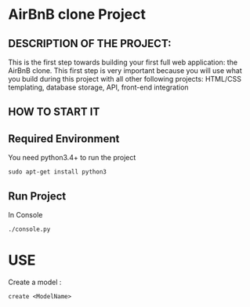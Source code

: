 # AirBnB clone Project
## DESCRIPTION OF THE PROJECT:

This is the first step towards building your first full web application: the AirBnB clone. This first step is very important because you will use what you build during this project with all other following projects: HTML/CSS templating, database storage, API, front-end integration

## HOW TO START IT

## Required Environment
You need python3.4+ to run the project

```
sudo apt-get install python3
```

## Run Project

In Console

```
./console.py
```

# USE

Create a model : 

```
create <ModelName>
```
